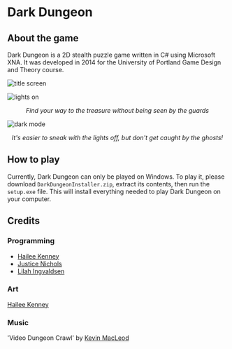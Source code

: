 # Dark Dungeon

## About the game
Dark Dungeon is a 2D stealth puzzle game written in C# using Microsoft XNA. It was developed in 2014 for the University of Portland Game Design and Theory course.

![title screen](https://lilah.io/img/Screenshots/Dark%20Dungeon/Dark%20Dungeon%20Title.png)

![lights on](https://lilah.io/img/Screenshots/Dark%20Dungeon/Dark%20Dungeon%203.png)
<p align="center"><em>Find your way to the treasure without being seen by the guards</em></p>

![dark mode](https://lilah.io/img/Screenshots/Dark%20Dungeon/Dark%20Dungeon%202.png)
<p align="center"><em>It's easier to sneak with the lights off, but don't get caught by the ghosts!</em></p>

## How to play
Currently, Dark Dungeon can only be played on Windows. To play it, please download `DarkDungeonInstaller.zip`, extract its contents, then run the `setup.exe` file. This will install everything needed to play Dark Dungeon on your computer.

## Credits

### Programming
- [Hailee Kenney](https://www.haileekenney.com/)
- [Justice Nichols](https://github.com/woundeddolphin)
- [Lilah Ingvaldsen](https://lilah.io/)

### Art
[Hailee Kenney](https://www.haileekenney.com/)

### Music
'Video Dungeon Crawl' by [Kevin MacLeod](https://incompetech.com/)
